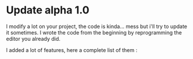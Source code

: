 # Update alpha 1.0

I modify a lot on your project, the code is kinda... mess but i'll try to update it sometimes. I wrote the code from the beginning by reprogramming the editor  you already did.

I added a lot of features, here a complete list of them :